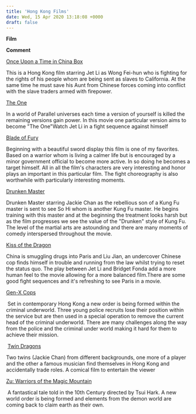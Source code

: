 ```yaml
---
title: 'Hong Kong Films'
date: Wed, 15 Apr 2020 13:18:08 +0000
draft: false
---
```


**Film**

**Comment**

[Once Upon a Time in China Box](http://www.amazon.com/exec/obidos/ASIN/B00005K9O2/perspectives)

This is a Hong Kong film starring Jet Li as Wong Fei-hun who is fighting for the rights of his people whom are being sent as slaves to California. At the same time he must save his Aunt from Chinese forces coming into conflict with the slave traders armed with firepower.

[The One](http://www.amazon.com/exec/obidos/ASIN/B00005V1WW/perspectives%22)

In a world of Parallel universes each time a version of yourself is killed the remaining versions gain power. In this movie one particular version aims to become "The One"Watch Jet Li in a fight sequence against himself 

[Blade of Fury](http://www.amazon.com/exec/obidos/ASIN/6304852703/perspectives)

Beginning with a beautiful sword display this film is one of my favorites. Based on a warrior whom is living a calmer life but is encouraged by a minor government official to become more active. In so doing he becomes a target himself. All in all the film's characters are very interesting and honor plays an important in this particular film. The fight choreography is also worthwhile with particularly interesting moments. 

[Drunken Master](http://www.amazon.com/exec/obidos/ASIN/B00005YUNV/perspectives)

Drunken Master starring Jackie Chan as the rebellious son of a Kung Fu master is sent to see So Hi whom is another Kung Fu master. He begins training with this master and at the beginning the treatment looks harsh but as the film progresses we see the value of the "Drunken" style of Kung Fu. The level of the martial arts are astounding and there are many moments of comedy interspersed throughout the movie. 

[Kiss of the Dragon](http://www.amazon.com/exec/obidos/ASIN/B00003CY5A/perspectives)

China is smuggling drugs into Paris and Liu Jian, an undercover Chinese cop finds himself in trouble and running from the law whilst trying to reset the status quo. The play between Jet Li and Bridget Fonda add a more human feel to the movie allowing for a more balanced film.There are some good fight sequences and it's refreshing to see Paris in a movie. 

[Gen-X Cops](http://www.amazon.com/exec/obidos/ASIN/0767850823/perspectives)

 Set in contemporary Hong Kong a new order is being formed within the criminal underworld. Three young police recruits lose their position within the service but are then used in a special operation to remove the current head of the criminal underworld. There are many challenges along the way from the police and the criminal under world making it hard for them to achieve their mission.

 [Twin Dragons](http://www.amazon.com/exec/obidos/ASIN/B00000JGOW/perspectives)

Two twins (Jackie Chan) from different backgrounds, one more of a player and the other a famous musician find themselves in Hong Kong and accidentally trade roles. A comical film to entertain the viewer 

[Zu: Warriors of the Magic Mountain](http://www.amazon.com/exec/obidos/ASIN/6305261385/perspectives)

 A fantastical tale told in the 10th Century directed by Tsui Hark. A new world order is being formed and elements from the demon world are coming back to claim earth as their own.
